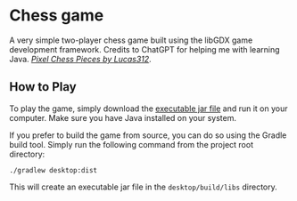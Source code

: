 # Chess game

A very simple two-player chess game built using the libGDX game development
framework. Credits to ChatGPT for helping me with learning Java. *[Pixel Chess Pieces by Lucas312](https://opengameart.org/content/pixel-chess-pieces)*.

## How to Play

To play the game, simply download the [executable jar file](https://github.com/lucksei/Chess-game/releases/tag/v1.0) and run it on your computer. Make sure you have Java installed on your system.

If you prefer to build the game from source, you can do so using the Gradle build tool. Simply run the following command from the project root directory:

```
./gradlew desktop:dist
```

This will create an executable jar file in the `desktop/build/libs` directory.

